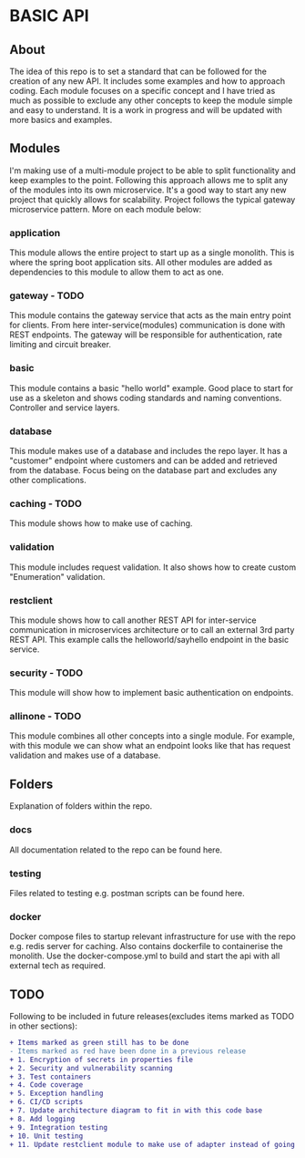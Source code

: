 # BASIC API
## About
The idea of this repo is to set a standard that can be followed for the creation of any new API. It includes some examples and how to approach coding. Each module focuses on a specific concept and I have tried as much as possible to exclude any other concepts to keep the module simple and easy to understand. It is a work in progress and will be updated with more basics and examples.

## Modules
I'm making use of a multi-module project to be able to split functionality and keep examples to the point. Following this approach allows me to split any of the modules into its own microservice. It's a good way to start any new project that quickly allows for scalability. Project follows the typical gateway microservice pattern. More on each module below:

### application
This module allows the entire project to start up as a single monolith. This is where the spring boot application sits. All other modules are added as dependencies to this module to allow them to act as one.

### gateway - TODO
This module contains the gateway service that acts as the main entry point for clients. From here inter-service(modules) communication is done with REST endpoints. The gateway will be responsible for authentication, rate limiting and circuit breaker.

### basic
This module contains a basic "hello world" example. Good place to start for use as a skeleton and shows coding standards and naming conventions. Controller and service layers.

### database
This module makes use of a database and includes the repo layer. It has a "customer" endpoint where customers and can be added and retrieved from the database. Focus being on the database part and excludes any other complications.

### caching - TODO
This module shows how to make use of caching.

### validation
This module includes request validation. It also shows how to create custom "Enumeration" validation.

### restclient
This module shows how to call another REST API for inter-service communication in microservices architecture or to call an external 3rd party REST API. This example calls the helloworld/sayhello endpoint in the basic service.

### security - TODO
This module will show how to implement basic authentication on endpoints.

### allinone - TODO
This module combines all other concepts into a single module. For example, with this module we can show what an endpoint looks like that has request validation and makes use of a database.

## Folders
Explanation of folders within the repo.

### docs
All documentation related to the repo can be found here.

### testing
Files related to testing e.g. postman scripts can be found here.

### docker
Docker compose files to startup relevant infrastructure for use with the repo e.g. redis server for caching. Also contains dockerfile to containerise the monolith. Use the docker-compose.yml to build and start the api with all external tech as required.

## TODO
Following to be included in future releases(excludes items marked as TODO in other sections):
```diff
+ Items marked as green still has to be done
- Items marked as red have been done in a previous release
+ 1. Encryption of secrets in properties file
+ 2. Security and vulnerability scanning
+ 3. Test containers
+ 4. Code coverage
+ 5. Exception handling
+ 6. CI/CD scripts
+ 7. Update architecture diagram to fit in with this code base
+ 8. Add logging
+ 9. Integration testing
+ 10. Unit testing
+ 11. Update restclient module to make use of adapter instead of going direct from service layer
```